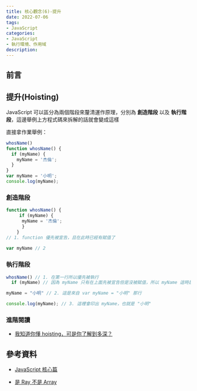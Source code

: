 ```yaml
---
title: 核心觀念(6)-提升
date: 2022-07-06
tags:
- JavaScript
categories:
- JavaScript
- 執行環境、作用域
description:
---
```


## 前言


## 提升(Hoisting)

JavaScript 可以區分為兩個階段來釐清運作原理，分別為 **創造階段** 以及 **執行階段**，這邊舉例上方程式碼來拆解的話就會變成這樣

直接拿作業舉例：
```javascript
whosName()
function whosName() {
  if (myName) {
    myName = '杰倫';
  }
}
var myName = '小明';
console.log(myName);
```

### 創造階段
```javascript
function whosName() {
     if (myName) {
      myName = '杰倫';
      }
    } 
// 1. function 優先被宣告，且在此時已經有賦值了
      
var myName // 2
```

### 執行階段
```javascript
whosName() // 1. 在第一行所以優先被執行
  if (myName) // 因為 myName 只有在上面先被宣告但是沒被賦值，所以 myName 這時是 undefined，因此不會執行 if 裡面內容而是直接跳出 if

myName = "小明" // 2. 這是來自 var myName = "小明" 那行

console.log(myName); // 3. 這裡會印出 myName，也就是 "小明"  
```


### 進階閱讀
- [我知道你懂 hoisting，可是你了解到多深？](https://blog.techbridge.cc/2018/11/10/javascript-hoisting/)

## 參考資料
- [JavaScript 核心篇](https://www.hexschool.com/courses/js-core.html)

- [是 Ray 不是 Array](https://israynotarray.com/javascript/20200502/2917226562/)